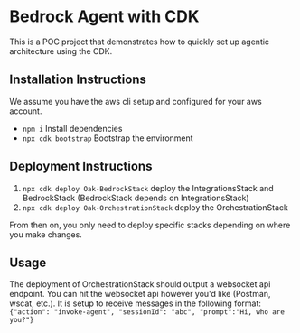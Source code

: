 # Bedrock Agent with CDK

This is a POC project that demonstrates how to quickly set up agentic architecture using the CDK.

## Installation Instructions

We assume you have the aws cli setup and configured for your aws account.

- `npm i` Install dependencies
- `npx cdk bootstrap` Bootstrap the environment

## Deployment Instructions

1. `npx cdk deploy Oak-BedrockStack` deploy the IntegrationsStack and BedrockStack (BedrockStack depends on IntegrationsStack)
2. `npx cdk deploy Oak-OrchestrationStack` deploy the OrchestrationStack

From then on, you only need to deploy specific stacks depending on where you make changes.

## Usage

The deployment of OrchestrationStack should output a websocket api endpoint.
You can hit the websocket api however you'd like (Postman, wscat, etc.).
It is setup to receive messages in the following format:
`{"action": "invoke-agent", "sessionId": "abc", "prompt":"Hi, who are you?"}`
